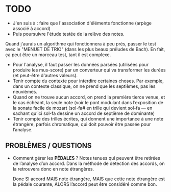 # TODO

* J'en suis à : faire que l'association d'éléments fonctionne (arpège associé à accord)
* Puis poursuivre l'étude testée de la relève des notes.

Quand j'aurais un algorithme qui fonctionnera à peu près, passer le test avec le "MENUET DE TRIO" (dans les plus beaux préludes de Bach). En fait, ça peut être un morceau test, tant il est complexe.

* Pour l'analyse, il faut passer les données parsées (utilisées pour produire les mus-score) par un converteur qui va transformer les durées (et peut-être d'autres valeurs).
* Tenir compte du contexte pour interdire certaines choses. Par exemple, dans un contexte classique, on ne prend que les septièmes, pas les neuvièmes.
* Quand on ne trouve aucun accord, on prend la première tierce venue, et le cas échéant, la seule note (voir le pont modulant dans l’exposition de la sonate facile de mozart (sol-fa# en trille qui devient sol-fa — en sachant qu’ici sol-fa dessine un accord de septième de dominante)
* Tenir compte des trilles écrites, qui donnent une importance à une note étrangère, parfois chromatique, qui doit pouvoir être passée pour l’analyse.

## PROBLÈMES / QUESTIONS

* Comment gérer les **PÉDALES** ? Notes tenues qui peuvent être retirées de l’analyse d’un accord. Dans la méthode de détection des accords, on la retrouvera donc en note étrangères.

  Donc SI accord MAIS note étrangère, MAIS que cette note étrangère est la pédale courante, ALORS l’accord peut être considéré comme bon.
